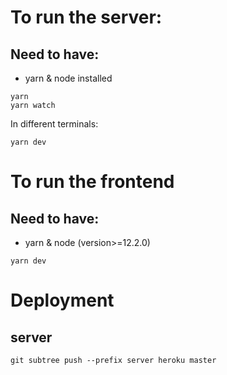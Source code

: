 # To run the server:

## Need to have:

- yarn & node installed

```shell
yarn
yarn watch
```

In different terminals:

```shell
yarn dev
```

# To run the frontend

## Need to have:

- yarn & node (version>=12.2.0)

```shell
yarn dev
```

# Deployment

## server
```
git subtree push --prefix server heroku master
```

